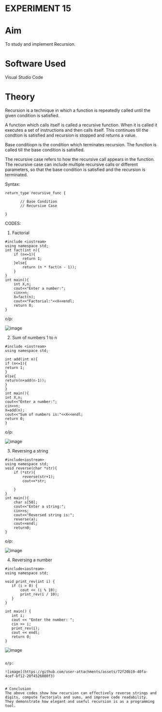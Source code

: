 # EXPERIMENT 15
# Aim
To study and implement Recursion.
# Software Used
Visual Studio Code
# Theory
Recursion is a technique in which a function is repeatedly called until the given condition is satisfied. 

A function which calls itself is called a recursive function. When it is called it executes a set of instructions and then calls itself. This continues till the condtion is satisfied and recursion is stopped and returns a value.

Base conditiopn is the condition which terminates recursion. The function is called till the base condition is satisfied.

The recursive case refers to how the recursive call appears in the function. The recursive case can include multiple recursive calls or different parameters, so that the base condition is satisfied and the recursion is terminated.

Syntax:

```
return_type recursive_func {
   
       // Base Condition
       // Recursive Case
      
}
```
CODES:

1. Factorial
```
#include <iostream>
using namespace std;
int fact(int n){
    if (n<=1){
        return 1;
    }else{
        return (n * fact(n - 1));
    }
}
int main(){
    int X,n;
    cout<<"Enter a number:";
    cin>>n;
    X=fact(n);
    cout<<"Factorial:"<<X<<endl;
    return 0;
}
```

o/p:

![image](https://github.com/user-attachments/assets/7a1567d6-696e-4bbd-bb8c-842adff0827f)

2. Sum of numbers 1 to n
```
#include <iostream>
using namespace std;

int add(int n){
if (n<=1){
return 1;
}
else{
return(n+add(n-1));
}
}
int main(){
int X,n;
cout<<"Enter a number:";
cin>>n;
X=add(n);
cout<<"Sum of numbers is:"<<X<<endl;
return 0;
}
```
o/p:

![image](https://github.com/user-attachments/assets/4b68df1b-f50d-4d36-8781-cec30a47ec79)

3. Reversing a string
```
#include<iostream>
using namespace std;
void reverse(char *str){
    if (*str){
        reverse(str+1);
        cout<<*str;

    }
}
int main(){
    char s[50];
    cout<<"Enter a string:";
    cin>>s;
    cout<<"Reversed string is:";
    reverse(a);
    cout<<endl;
    return0;
}
```

o/p:

![image](https://github.com/user-attachments/assets/50298ce3-04d7-4f4c-9182-d2fb59251395)


4. Reversing a number
 ```
#include<iostream> 
using namespace std;

void print_rev(int i) {
    if (i > 0) {  
        cout << (i % 10);  
        print_rev(i / 10);  
    }
}

int main() {
    int i;
    cout << "Enter the number: ";
    cin >> i; 
    print_rev(i);  
    cout << endl;  
    return 0; 
}
```
  
![image](https://github.com/user-attachments/assets/0afe7602-336c-4017-9367-7ef8dd13ce7c)

```

o/p:

![image](https://github.com/user-attachments/assets/72f20b19-40fa-4cef-bf12-28f4526080f3)


# Conclusion
The above codes show how recursion can effectively reverse strings and digits, compute factorials and sums, and improve code readability. They demonstrate how elegant and useful recursion is as a programming tool.
